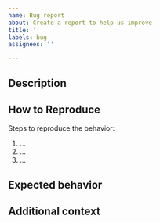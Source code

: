 ```yaml
---
name: Bug report
about: Create a report to help us improve
title: ''
labels: bug
assignees: ''

---
```


<!-- Before you open an issue, please search on the [issue tracker](https://github.com/unfoldedcircle/api-model-rs/issues) if a similar issue already exists or has been closed before. -->

## Description
<!--- A clear and concise description of what the bug is. -->

## How to Reproduce
Steps to reproduce the behavior:
1. ...
2. ...
3. ...

## Expected behavior
<!--- A clear and concise description of what you expected to happen. -->

## Additional context
<!--- Add any other context about the problem here. Otherwise, you can delete this section. -->
<!--- List your environment (OS, device, version, etc) if you think it's relevant to the issue. -->
<!--- How has this issue affected you? What are you trying to accomplish? -->
<!--- Providing context helps us come up with a solution that is most useful in the real world -->
